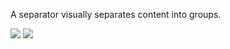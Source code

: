 A separator visually separates content into groups.

<DisplayToggle onText="Dark" offText="Light" label="Theme Switcher">

<img className="off" src="https://res-1.cdn.office.net/files/fabric-cdn-prod_20230815.002/fabric-website/images/controls/ios/updated/img_separators_01_light.png?text=LightMode" />
<img className="on" src="https://res-1.cdn.office.net/files/fabric-cdn-prod_20230815.002/fabric-website/images/controls/ios/updated/img_separators_01_dark.png?text=DarkMode" />

</DisplayToggle>
